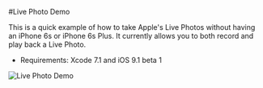 #Live Photo Demo

This is a quick example of how to take Apple's Live Photos without having an iPhone 6s or iPhone 6s Plus.
It currently allows you to both record and play back a Live Photo.

* Requirements: Xcode 7.1 and iOS 9.1 beta 1

![Live Photo Demo](https://github.com/genadyo/LivePhotoDemo/raw/master/Media/Live_Photo_Demo.gif)
